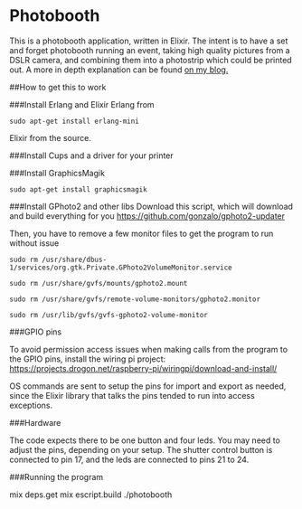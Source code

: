 Photobooth
==========

This is a photobooth application, written in Elixir.
The intent is to have a set and forget photobooth running an event,
taking high quality pictures from a DSLR camera, and combining them into a photostrip which could be printed out.
A more in depth explanation can be found [on my blog.](http://www.zachdevelop.com/making-a-photobooth-application-that-runs-on-elixir/)

##How to get this to work

###Install Erlang and Elixir
Erlang from
```shell
sudo apt-get install erlang-mini
```

Elixir from the source.

###Install Cups and a driver for your printer

###Install GraphicsMagik
```shell
sudo apt-get install graphicsmagik
```

###Install GPhoto2 and other libs
Download this script, which will download and build everything for you
https://github.com/gonzalo/gphoto2-updater

Then, you have to remove a few monitor files to get the program
to run without issue

```shell
sudo rm /usr/share/dbus-1/services/org.gtk.Private.GPhoto2VolumeMonitor.service

sudo rm /usr/share/gvfs/mounts/gphoto2.mount

sudo rm /usr/share/gvfs/remote-volume-monitors/gphoto2.monitor

sudo rm /usr/lib/gvfs/gvfs-gphoto2-volume-monitor
```


###GPIO pins

To avoid permission access issues when making calls from the program to the GPIO pins,
install the wiring pi project:
https://projects.drogon.net/raspberry-pi/wiringpi/download-and-install/

OS commands are sent to setup the pins for import and export as needed, since
the Elixir library that talks the pins tended to run into access exceptions.

###Hardware

The code expects there to be one button and four leds.  You may
need to adjust the pins, depending on your setup.  The shutter control button
is connected to pin 17, and the leds are connected to pins 21 to 24.

###Running the program

mix deps.get
mix escript.build
./photobooth
